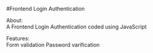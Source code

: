 #Frontend Login Authentication

About:	
A Frontend Login Authentication coded using JavaScript	

Features:	
Form validation
Password varification
